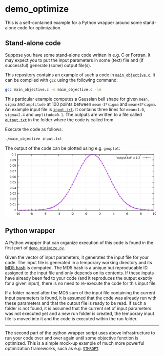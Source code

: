 # demo_optimize
This is a self-contained example for a Python wrapper around some stand-alone code for optimization.

## Stand-alone code
Suppose you have some stand-alone code written in e.g. C or Fortran.
It may expect you to put the input parameters in some (text) file
and (if successful) generate (some) output file(s).

This repository contains an example of such a code in [`main_objective.c`](https://github.com/jonathanschilling/demo_optimize/blob/master/main_objective.c).
It can be compiled with `gcc` using the following command:
```bash
gcc main_objective.c -o main_objective.c -lm
```

This particular example computes a Gaussian bell shape for given `mean`, `sigma` and `amplitude`
at 100 points between `mean-3*sigma` and `mean+3*sigma`.
An example input file is [`input.txt`](https://github.com/jonathanschilling/demo_optimize/blob/master/input.txt).
It contains three lines for `mean=1.0`, `sigma=2.4` and `amplitude=0.1`.
The outputs are written to a file called [`output.txt`](https://github.com/jonathanschilling/demo_optimize/blob/master/output.txt)
in the folder where the code is called from.

Execute the code as follows:
```bash
./main_objective input.txt
```

The output of the code can be plotted using e.g. `gnuplot`:
![plot of output data](output.png "plot of output data")

## Python wrapper
A Python wrapper that can organize execution of this code is found in the first part of [`demo_minimize.py`](https://github.com/jonathanschilling/demo_optimize/blob/master/demo_minimize.py).

Given the vector of input parameters, it generates the input file for your code.
The input file is generated in a temporary working directory and its [MD5 hash](https://en.wikipedia.org/wiki/MD5) is computed.
The MD5 hash is a unique but reproducable ID assigned to the input file and only depends on its contents.
If these inputs have already been fed to your code (and it reproduces the output exactly for a given input),
there is no need to re-execute the code for this input file.

If a folder named after the MD5 sum of the input file containing the current input parameters is found,
it is assumed that the code was already run with these parameters and that the output file is ready to be read.
If such a folder is not found, it is assumed that the current set of input parameters was not executed yet
and a new run folder is created, the temporary input file is moved into it and the code is executed within the run folder.

---

The second part of the python wrapper script uses above infrastructure
to run your code over and over again until some objective function is optimized.
This is a simple mock-up example of much more powerful optimization frameworks,
such as e.g. [`SIMSOPT`](https://hiddensymmetries.github.io/simsopt/).

